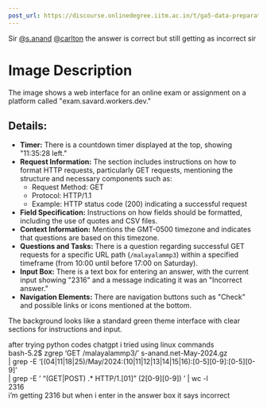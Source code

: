 ```yaml
---
post_url: https://discourse.onlinedegree.iitm.ac.in/t/ga5-data-preparation-discussion-thread-tds-jan-2025/166576/73
---
```

Sir [@s.anand](/u/s.anand) [@carlton](/u/carlton) the answer is correct but still getting as incorrect sir  

# Image Description

The image shows a web interface for an online exam or assignment on a platform called "exam.savard.workers.dev." 

## Details:

- **Timer:** There is a countdown timer displayed at the top, showing "11:35:28 left."
- **Request Information:** The section includes instructions on how to format HTTP requests, particularly GET requests, mentioning the structure and necessary components such as:
  - Request Method: GET
  - Protocol: HTTP/1.1
  - Example: HTTP status code (200) indicating a successful request
- **Field Specification:** Instructions on how fields should be formatted, including the use of quotes and CSV files.
- **Context Information:** Mentions the GMT-0500 timezone and indicates that questions are based on this timezone.
- **Questions and Tasks:** There is a question regarding successful GET requests for a specific URL path (`/malayalammp3`) within a specified timeframe (from 10:00 until before 17:00 on Saturday).
- **Input Box:** There is a text box for entering an answer, with the current input showing "2316" and a message indicating it was an "Incorrect answer."
- **Navigation Elements:** There are navigation buttons such as "Check" and possible links or icons mentioned at the bottom.

The background looks like a standard green theme interface with clear sections for instructions and input.

  
after trying python codes chatgpt i tried using linux commands  
bash-5.2$ zgrep ‘GET /malayalammp3/’ s-anand.net-May-2024.gz   
| grep -E ‘[(04|11|18|25)/May/2024:(10|11|12|13|14|15|16):[0-5][0-9]:[0-5][0-9]’   
| grep -E ’ “(GET|POST) .\* HTTP/1.[01]” (2[0-9][0-9]) ’ | wc -l  
2316  
i’m getting 2316 but when i enter in the answer box it says incorrect